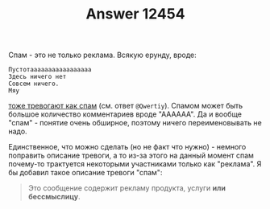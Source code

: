﻿---
title: "Answer 12454"
se.owner.user_id: 532877
se.owner.display_name: "Зонтик"
se.owner.link: "https://ru.meta.stackoverflow.com/users/532877/%d0%97%d0%be%d0%bd%d1%82%d0%b8%d0%ba"
se.answer_id: 12454
se.question_id: 12442
se.post_type: answer
se.is_accepted: False
---
<p>Спам - это не только реклама. Всякую ерунду, вроде:</p>
<pre><code>Пустотааааааааааааааааа
Здесь ничего нет
Совсем ничего.
Мяу
</code></pre>
<p><a href="https://ru.meta.stackoverflow.com/questions/12348/%d0%a7%d1%82%d0%be-%d0%b4%d0%b5%d0%bb%d0%b0%d1%82%d1%8c-%d1%81-%d0%b1%d0%b5%d1%81%d1%81%d0%bc%d1%8b%d1%81%d0%bb%d0%b5%d0%bd%d0%bd%d1%8b%d0%bc%d0%b8-%d0%b2%d0%be%d0%bf%d1%80%d0%be%d1%81%d0%b0%d0%bc%d0%b8/12350#12350">тоже тревогают как спам</a> (см. ответ <code>@Qwertiy</code>). Спамом может быть большое количество комментариев вроде &quot;АААААА&quot;. Да и вообще &quot;спам&quot; - понятие очень обширное, поэтому ничего переименовывать не надо.</p>
<p>Единственное, что можно сделать (но не факт что нужно) - немного поправить описание тревоги, а то из-за этого на данный момент спам почему-то трактуется некоторыми участниками только как &quot;реклама&quot;. Я бы добавил такое описание тревоги &quot;спам&quot;:</p>
<blockquote>
<p>Это сообщение содержит рекламу продукта, услуги <strong>или бессмыслицу</strong>.</p>
</blockquote>
